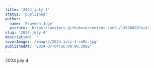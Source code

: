 ```yaml
---
title: '2024 july 4'
status: 'published'
author:
  name: 'Praveen Juge'
  picture: 'https://avatars.githubusercontent.com/u/13696888?v=4'
slug: '2024-july-4'
description: ''
coverImage: '/images/2024-july-4-cwMz.jpg'
publishedAt: '2024-07-04T16:08:06.388Z'
---
```


2024 july 4